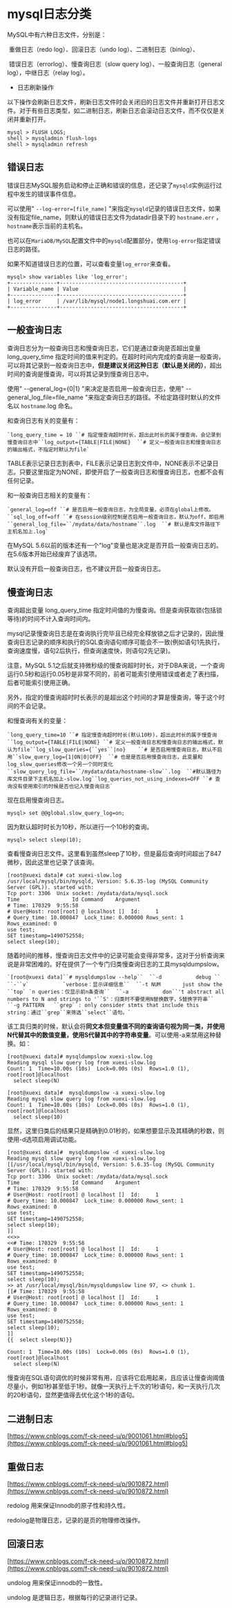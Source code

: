 # mysql日志分类

MySQL中有六种日志文件，分别是：

​		重做日志（redo log）、回滚日志（undo log）、二进制日志（binlog）、

​		错误日志（errorlog）、慢查询日志（slow query log）、一般查询日志（general log），中继日志（relay log）。



- 日志刷新操作

以下操作会刷新日志文件，刷新日志文件时会关闭旧的日志文件并重新打开日志文件。对于有些日志类型，如二进制日志，刷新日志会滚动日志文件，而不仅仅是关闭并重新打开。

```mysql
mysql > FLUSH LOGS;
shell > mysqladmin flush-logs
shell > mysqladmin refresh
```



## 错误日志

错误日志MySQL服务启动和停止正确和错误的信息，还记录了`mysqld`实例运行过程中发生的错误事件信息。

可以使用" `--log-error=[file_name]` "来指定`mysqld`记录的错误日志文件，如果没有指定file_name，则默认的错误日志文件为datadir目录下的 `hostname.err` ，`hostname`表示当前的主机名。

也可以在`MariaDB/MySQL`配置文件中的`mysqld`配置部分，使用`log-error`指定错误日志的路径。

如果不知道错误日志的位置，可以查看变量`log_error`来查看。

```mysql
mysql> show variables like 'log_error';
+---------------+----------------------------------------+
| Variable_name | Value                                  |
+---------------+----------------------------------------+
| log_error     | /var/lib/mysql/node1.longshuai.com.err |
+---------------+----------------------------------------+
```



## 一般查询日志

查询日志分为一般查询日志和慢查询日志，它们是通过查询是否超出变量 long_query_time 指定时间的值来判定的。在超时时间内完成的查询是一般查询，可以将其记录到一般查询日志中，**但是建议关闭这种日志（默认是关闭的）**，超出时间的查询是慢查询，可以将其记录到慢查询日志中。

使用" --general_log={0|1} "来决定是否启用一般查询日志，使用" --general_log_file=file_name "来指定查询日志的路径。不给定路径时默认的文件名以 `hostname`.log 命名。

和查询日志有关的变量有：

```mysql
`long_query_time = 10 ``# 指定慢查询超时时长，超出此时长的属于慢查询，会记录到慢查询日志中``log_output={TABLE|FILE|NONE}  ``# 定义一般查询日志和慢查询日志的输出格式，不指定时默认为file`
```

TABLE表示记录日志到表中，FILE表示记录日志到文件中，NONE表示不记录日志。只要这里指定为NONE，即使开启了一般查询日志和慢查询日志，也都不会有任何记录。

和一般查询日志相关的变量有：

```mysql
`general_log=off ``# 是否启用一般查询日志，为全局变量，必须在global上修改。``sql_log_off=off ``# 在session级别控制是否启用一般查询日志，默认为off，即启用``general_log_file=``/mydata/data/hostname``.log  ``# 默认是库文件路径下主机名加上.log`
```

在MySQL 5.6以前的版本还有一个"log"变量也是决定是否开启一般查询日志的。在5.6版本开始已经废弃了该选项。

默认没有开启一般查询日志，也不建议开启一般查询日志。



## 慢查询日志

查询超出变量 long_query_time 指定时间值的为慢查询。但是查询获取锁(包括锁等待)的时间不计入查询时间内。

mysql记录慢查询日志是在查询执行完毕且已经完全释放锁之后才记录的，因此慢查询日志记录的顺序和执行的SQL查询语句顺序可能会不一致(例如语句1先执行，查询速度慢，语句2后执行，但查询速度快，则语句2先记录)。

注意，MySQL 5.1之后就支持微秒级的慢查询超时时长，对于DBA来说，一个查询运行0.5秒和运行0.05秒是非常不同的，前者可能索引使用错误或者走了表扫描，后者可能索引使用正确。

另外，指定的慢查询超时时长表示的是超出这个时间的才算是慢查询，等于这个时间的不会记录。

和慢查询有关的变量：

```mysql
`long_query_time=10 ``# 指定慢查询超时时长(默认10秒)，超出此时长的属于慢查询``log_output={TABLE|FILE|NONE} ``# 定义一般查询日志和慢查询日志的输出格式，默认为file``log_slow_queries={``yes``|no}    ``# 是否启用慢查询日志，默认不启用``slow_query_log={1|ON|0|OFF}  ``# 也是是否启用慢查询日志，此变量和log_slow_queries修改一个另一个同时变化``slow_query_log_file=``/mydata/data/hostname-slow``.log  ``#默认路径为库文件目录下主机名加上-slow.log``log_queries_not_using_indexes=OFF ``# 查询没有使用索引的时候是否也记入慢查询日志`
```

现在启用慢查询日志。

```mysql
mysql> set @@global.slow_query_log=on;
```

因为默认超时时长为10秒，所以进行一个10秒的查询。

```mysql
mysql> select sleep(10);
```

查看慢查询日志文件。这里看到虽然sleep了10秒，但是最后查询时间超出了847微秒，因此这里也记录了该查询。

```mysql
[root@xuexi data]# cat xuexi-slow.log 
/usr/local/mysql/bin/mysqld, Version: 5.6.35-log (MySQL Community Server (GPL)). started with:
Tcp port: 3306  Unix socket: /mydata/data/mysql.sock
Time                 Id Command    Argument
# Time: 170329  9:55:58
# User@Host: root[root] @ localhost []  Id:     1
# Query_time: 10.000847  Lock_time: 0.000000 Rows_sent: 1  Rows_examined: 0
use test;
SET timestamp=1490752558;
select sleep(10);
```

随着时间的推移，慢查询日志文件中的记录可能会变得非常多，这对于分析查询来说是非常困难的。好在提供了一个专门归类慢查询日志的工具mysqldumpslow。

```mysql
`[root@xuexi data]``# mysqldumpslow --help``  ``-d           debug ``  ``-``v`           `verbose：显示详细信息``  ``-t NUM       just show the ``top` `n queries：仅显示前n条查询``  ``-a           don``'t abstract all numbers to N and strings to '``S'：归类时不要使用N替换数字，S替换字符串``  ``-g PATTERN   ``grep``: only consider stmts that include this string：通过``grep``来筛选``select``语句。`
```

该工具归类的时候，默认会将**同文本但变量值不同的查询语句视为同一类，并使用N代替其中的数值变量，使用S代替其中的字符串变量**。可以使用-a来禁用这种替换。如：

```mysql
[root@xuexi data]# mysqldumpslow xuexi-slow.log 
Reading mysql slow query log from xuexi-slow.log
Count: 1  Time=10.00s (10s)  Lock=0.00s (0s)  Rows=1.0 (1), root[root]@localhost
  select sleep(N)

[root@xuexi data]#  mysqldumpslow -a xuexi-slow.log   
Reading mysql slow query log from xuexi-slow.log
Count: 1  Time=10.00s (10s)  Lock=0.00s (0s)  Rows=1.0 (1), root[root]@localhost
  select sleep(10)
```

显然，这里归类后的结果只是精确到0.01秒的，如果想要显示及其精确的秒数，则使用-d选项启用调试功能。

```mysql
[root@xuexi data]#  mysqldumpslow -d xuexi-slow.log   
Reading mysql slow query log from xuexi-slow.log
[[/usr/local/mysql/bin/mysqld, Version: 5.6.35-log (MySQL Community Server (GPL)). started with:
Tcp port: 3306  Unix socket: /mydata/data/mysql.sock
Time                 Id Command    Argument
# Time: 170329  9:55:58
# User@Host: root[root] @ localhost []  Id:     1
# Query_time: 10.000847  Lock_time: 0.000000 Rows_sent: 1  Rows_examined: 0
use test;
SET timestamp=1490752558;
select sleep(10);
]]
<<>>
<<# Time: 170329  9:55:58
# User@Host: root[root] @ localhost []  Id:     1
# Query_time: 10.000847  Lock_time: 0.000000 Rows_sent: 1  Rows_examined: 0
use test;
SET timestamp=1490752558;
select sleep(10);
>> at /usr/local/mysql/bin/mysqldumpslow line 97, <> chunk 1.
[[# Time: 170329  9:55:58
# User@Host: root[root] @ localhost []  Id:     1
# Query_time: 10.000847  Lock_time: 0.000000 Rows_sent: 1  Rows_examined: 0
use test;
SET timestamp=1490752558;
select sleep(10);
]]
{{  select sleep(N)}}

Count: 1  Time=10.00s (10s)  Lock=0.00s (0s)  Rows=1.0 (1), root[root]@localhost
  select sleep(N)
```

慢查询在SQL语句调优的时候非常有用，应该将它启用起来，且应该让慢查询阈值尽量小，例如1秒甚至低于1秒。就像一天执行上千次的1秒语句，和一天执行几次的20秒语句，显然更值得去优化这个1秒的语句。



## 二进制日志

[https://www.cnblogs.com/f-ck-need-u/p/9001061.html#blog5](https://www.cnblogs.com/f-ck-need-u/p/9001061.html#blog5)



## 重做日志

[https://www.cnblogs.com/f-ck-need-u/p/9010872.html](https://www.cnblogs.com/f-ck-need-u/p/9010872.html)

redolog 用来保证Innodb的原子性和持久性。

redolog是物理日志，记录的是页的物理修改操作。



## 回滚日志

[https://www.cnblogs.com/f-ck-need-u/p/9010872.html](https://www.cnblogs.com/f-ck-need-u/p/9010872.html)

undolog 用来保证innodb的一致性。

undolog 是逻辑日志，根据每行的记录进行记录。